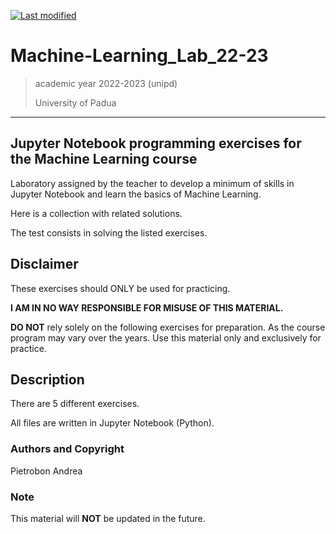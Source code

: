 [![Last modified](https://img.shields.io/badge/Last%20modified-10--Aug--2021-red)](https://github.com/Piero24/F.SW16-17)
# Machine-Learning_Lab_22-23

> academic year 2022-2023 (unipd)
>
> University of Padua

---

## Jupyter Notebook programming exercises for the Machine Learning course


Laboratory assigned by the teacher to develop a minimum of skills in Jupyter Notebook and learn the basics of Machine Learning.

Here is a collection with related solutions.

The test consists in solving the listed exercises.


## Disclaimer


These exercises should ONLY be used for practicing.


**I AM IN NO WAY RESPONSIBLE FOR MISUSE OF THIS MATERIAL.**


**DO NOT** rely solely on the following exercises for preparation.
As the course program may vary over the years.
Use this material only and exclusively for practice.


## Description


There are 5 different exercises.

All files are written in Jupyter Notebook (Python).


### Authors and Copyright

Pietrobon Andrea

### Note

This material will **NOT** be updated in the future.

